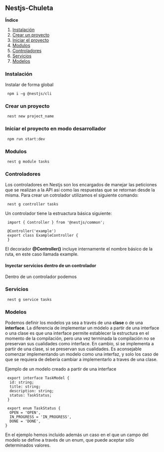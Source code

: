 ## Nestjs-Chuleta


**Índice**   
1. [Instalación](#id_instalacion)
2. [Crear un proyecto](#id_crear_proyecto)
3. [Iniciar el proyecto](#id_crear_proyecto)
4. [Modulos](#id_module)
5. [Controladores](#id_controller)
7. [Servicios](#id_service)
8. [Modelos](#id_model)



### Instalación<a name="id_instalacion"></a>

Instalar de forma global

```
 npm i –g @nestjs/cli
```


### Crear un proyecto<a name="id_crear_proyecto"></a>

```
 nest new project_name
``` 


### Iniciar el proyecto en modo desarrollador<a name="id_iniciar_proyecto"></a>

```
 npm run start:dev
```


### Modulos<a name="id_module"></a>

```
 nest g module tasks
```



### Controladores<a name="id_controller"></a>

Los controladores en Nestjs son los encargados de manejar las peticiones que se realizan a la API así como las respuestas que se retornan desde la misma. Para crear un cotrolador utilizamos el siguiente comando: 

```
 nest g controller tasks
```


Un controlador tiene la estruactura básica siguiente:
```
 import { Controller } from '@nestjs/common';

 @Controller('example')
 export class ExampleController {
 }
```

El decorador **@Controller()** incluye internamente el nombre básico de la ruta, en este caso llamada example.

#### Inyectar servicios dentro de un controlador

Dentro de un controlador podemos 


### Servicios<a name="id_service"></a>


```
 nest g service tasks
```


### Modelos<a name="id_model"></a>

Podemos definir los modelos ya sea a través de una **clase** o de una **interface**. La diferencia de implementar un módelo a partir de una interface o una clase es que una interface permite establecer la estructura en el momento de la compilación, pero una vez terminada la compilación no se preservan sus cualidades como interface. En cambio, si se implementa a partir de una clase, si se preservan sus cualidades. Es aconsejable comenzar implementando un modelo como una interfaz, y solo los caso de que se requiera de debería cambiar a implementarlo a traves de una clase.

Ejemplo de un modelo creado a partir de una interface

```
 export interface TaskModel {
  id: string;
  title: string;
  description: string;
  status: TaskStatus;
 }
 
 export enum TaskStatus {
  OPEN = 'OPEN',
  IN_PROGRESS = 'IN_PROGRESS',
  DONE = 'DONE',
}
```

En el ejemplo hemos incluido además un caso en el que un campo del modelo se define a través de un enum, que puede aceptar sólo determinados valores.
